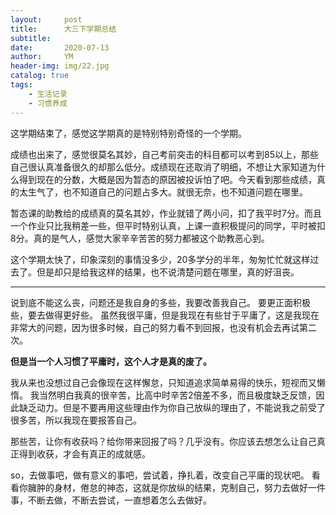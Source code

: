 ```yaml
---
layout:     post
title:      大三下学期总结
subtitle:   
date:       2020-07-13
author:     YM
header-img: img/22.jpg
catalog: true
tags:
    - 生活记录
    - 习惯养成
---
```


这学期结束了，感觉这学期真的是特别特别奇怪的一个学期。

成绩也出来了，感觉很莫名其妙，自己考前突击的科目都可以考到85以上，那些自己很认真准备很久的却那么低分。成绩现在还取消了明细，不想让大家知道为什么得到现在的分数，大概是因为暂态的原因被投诉怕了吧。今天看到那些成绩，真的太生气了，也不知道自己的问题占多大。就很无奈，也不知道问题在哪里。

暂态课的助教给的成绩真的莫名其妙，作业就错了两小问，扣了我平时7分。而且一个作业只比我稍差一些，但平时特别认真，上课一直积极提问的同学，平时被扣8分。真的是气人，感觉大家辛辛苦苦的努力都被这个助教恶心到。

这个学期太快了，印象深刻的事情没多少，20多学分的半年，匆匆忙忙就这样过去了。但是却只是给我这样的结果，也不说清楚问题在哪里，真的好沮丧。

------

说到底不能这么丧，问题还是我自身的多些，我要改善我自己。
要更正面积极些，要去做得更好些。
虽然我很平庸，但是我现在有些甘于平庸了，这是我现在非常大的问题，因为很多时候，自己的努力看不到回报，也没有机会去再试第二次。

**但是当一个人习惯了平庸时，这个人才是真的废了。**

我从来也没想过自己会像现在这样懈怠，只知道追求简单易得的快乐，短视而又懒惰。
我当然明白我真的很辛苦，比高中时辛苦2倍差不多，而且极度缺乏反馈，因此缺乏动力。但是不要再用这些理由作为你自己放纵的理由了，不能说我之前受了很多苦，所以我现在要报答自己。

那些苦，让你有收获吗？给你带来回报了吗？几乎没有。你应该去想怎么让自己真正得到收获，才会有真正的成就感。

so，去做事吧，做有意义的事吧，尝试着，挣扎着，改变自己平庸的现状吧。
看看你臃肿的身材，倦怠的神态，这就是你放纵的结果，克制自己，努力去做好一件事，不断去做，不断去尝试，一直想着怎么去做好。